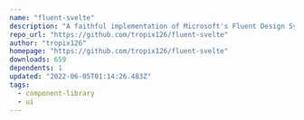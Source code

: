```yaml
---
name: "fluent-svelte"
description: "A faithful implementation of Microsoft's Fluent Design System in Svelte."
repo_url: "https://github.com/tropix126/fluent-svelte"
author: "tropix126"
homepage: "https://github.com/tropix126/fluent-svelte"
downloads: 659
dependents: 1
updated: "2022-06-05T01:14:26.483Z"
tags: 
  - component-library
  - ui
---
```

